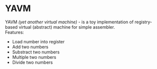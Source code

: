 # YAVM

YAVM *(yet another virtual machine)* - is a toy implementation of registry-based virtual (abstract) machine for simple assembler.  
Features:
- Load number into register
- Add two numbers
- Substract two numbers
- Multiple two numbers
- Divide two numbers
